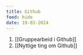 ```yaml
---
title: Github
feed: hide
date: 19-03-2024
---
```

1. [[Gruppearbeid i Github]]
2. [[Nyttige ting om Github]]
